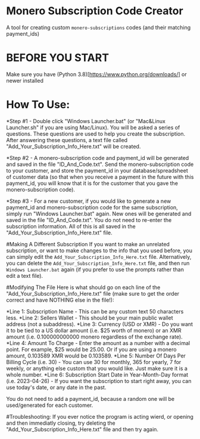 # Monero Subscription Code Creator
A tool for creating custom `monero-subscriptions` codes (and their matching payment_ids)


# BEFORE YOU START 
Make sure you have (Python 3.8)[https://www.python.org/downloads/] or newer installed


# How To Use:
*Step #1 - Double click "Windows Launcher.bat" (or "Mac&Linux Launcher.sh" if you are using Mac/Linux). You will be asked a series of questions. These questions are used to help you create the subscription. After answering these questions, a text file called "Add_Your_Subscription_Info_Here.txt" will be created.

*Step #2 - A monero-subscription code and payment_id will be generated and saved in the file "ID_And_Code.txt". Send the monero-subscription code to your customer, and store the payment_id in your database/spreadsheet of customer data (so that when you receive a payment in the future with this payment_id, you will know that it is for the customer that you gave the monero-subscription code). 
	
*Step #3 - For a new customer, if you would like to generate a new payment_id and monero-subscription code for the same subscription, simply run "Windows Launcher.bat" again. New ones will be generated and saved in the file "ID_And_Code.txt". You do not need to re-enter the subscription information. All of this is all saved in the "Add_Your_Subscription_Info_Here.txt" file.


#Making A Different Subscription 
If you want to make an unrelated subscription, or want to make changes to the info that you used before, you can simply edit the `Add_Your_Subscription_Info_Here.txt` file.
Alternatively, you can delete the `Add_Your_Subscription_Info_Here.txt` file, and then run `Windows Launcher.bat` again (if you prefer to use the prompts rather than edit a text file).


#Modifying The File 
Here is what should go on each line of the "Add_Your_Subscription_Info_Here.txt" file (make sure to get the order correct and have NOTHING else in the file!):

*Line 1: Subscription Name - This can be any custom text 50 characters less. 
*Line 2: Sellers Wallet - This should be your main public wallet address (not a subaddress).
*Line 3: Currency (USD or XMR) - Do you want it to be tied to a US dollar amount (i.e. $25 worth of monero) or an XMR amount (i.e. 0.100000000000 monero regardless of the exchange rate).
*Line 4: Amount To Charge - Enter the amount as a number with a decimal point. For example, $25 would be 25.00. Or if you are using a monero amount, 0.103589 XMR would be 0.103589.
*Line 5: Number Of Days Per Billing Cycle (i.e. 30) - You can use 30 for monthly, 365 for yearly, 7 for weekly, or anything else custom that you would like. Just make sure it is a whole number.
*Line 6: Subscription Start Date in Year-Month-Day format (i.e. 2023-04-26) - If you want the subscription to start right away, you can use today's date, or any date in the past. 

You do not need to add a payment_id, because a random one will be used/generated for each customer. 


#Troubleshooting: 
If you ever notice the program is acting wierd, or opening and then immediatly closing, try deleting the "Add_Your_Subscription_Info_Here.txt" file and then try again.
